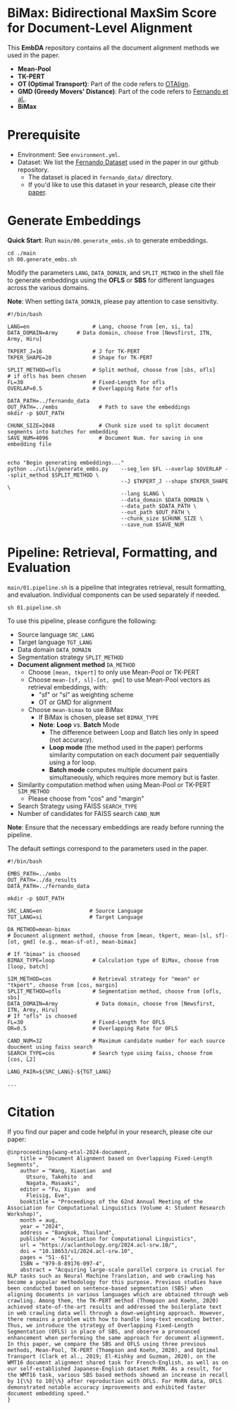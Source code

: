# BiMax: Bidirectional MaxSim Score for Document-Level Alignment
This **EmbDA** repository contains all the document alignment methods we used in the paper.
- **Mean-Pool**
- **TK-PERT**
- **OT (Optimal Transport)**: Part of the code refers to [OTAlign](https://aclanthology.org/2023.acl-long.219/).
- **GMD (Greedy Movers' Distance)**: Part of the code refers to [Fernando et al.](https://github.com/nlpcuom/parallel_corpus_mining/blob/master/document_alignment/GreedyMoversDistance.py).
- **BiMax**

# Prerequisite
- Environment: See `environment.yml`.
- Dataset: We list the [Fernando Dataset](https://github.com/kdissa/comparable-corpus) used in the paper in our github repository.
  - The dataset is placed in `fernando_data/` directory.
  - If you'd like to use this dataset in your research, please cite their [paper](https://link.springer.com/article/10.1007/s10115-022-01761-x).

# Generate Embeddings
**Quick Start**: Run `main/00.generate_embs.sh` to generate embeddings.
``` shell
cd ./main
sh 00.generate_embs.sh
``` 
Modify the parameters `LANG`, `DATA_DOMAIN`, and `SPLIT_METHOD` in the shell file to generate embeddings using the **OFLS** or **SBS** for different languages across the various domains.

**Note**: When setting `DATA_DOMAIN`, please pay attention to case sensitivity.
``` shell
#!/bin/bash

LANG=en                    # Lang, choose from [en, si, ta]
DATA_DOMAIN=Army      # Data domain, choose from [Newsfirst, ITN, Army, Hiru]

TKPERT_J=16                # J for TK-PERT
TKPER_SHAPE=20             # Shape for TK-PERT

SPLIT_METHOD=ofls          # Split method, choose from [sbs, ofls]
# if ofls has been chosen
FL=30                      # Fixed-Length for ofls
OVERLAP=0.5                # Overlapping Rate for ofls

DATA_PATH=../fernando_data
OUT_PATH=../embs             # Path to save the embeddings
mkdir -p $OUT_PATH

CHUNK_SIZE=2048              # Chunk size used to split document segments into batches for embedding
SAVE_NUM=4096                # Document Num. for saving in one embedding file


echo "Begin generating embeddings..."
python ../utils/generate_embs.py    --seg_len $FL --overlap $OVERLAP --split_method $SPLIT_METHOD \
                                    --J $TKPERT_J --shape $TKPER_SHAPE \
                                    --lang $LANG \
                                    --data_domain $DATA_DOMAIN \
                                    --data_path $DATA_PATH \
                                    --out_path $OUT_PATH \
                                    --chunk_size $CHUNK_SIZE \
                                    --save_num $SAVE_NUM
``` 

# Pipeline: Retrieval, Formatting, and Evaluation
`main/01.pipeline.sh` is a pipeline that integrates retrieval, result formatting, and evaluation. Individual components can be used separately if needed.
``` shell
sh 01.pipeline.sh
``` 
To use this pipeline, please configure the following:
- Source language `SRC_LANG`
- Target language `TGT_LANG`
- Data domain `DATA_DOMAIN`
- Segmentation strategy `SPLIT_METHOD`
- **Document alignment method** `DA_METHOD`
  - Choose `[mean, tkpert]` to only use Mean-Pool or TK-PERT
  - Choose `mean-[sf, sl]-[ot, gmd]` to use Mean-Pool vectors as retrieval embeddings, with:
    - "sf" or "sl" as weighting scheme
    - OT or GMD for alignment
  - Choose `mean-bimax` to use BiMax
    - If BiMax is chosen, please set `BIMAX_TYPE`
    - **Note**: **Loop** vs. **Batch** Mode
	  - The difference between Loop and Batch lies only in speed (not accuracy).
	  - **Loop mode** (the method used in the paper) performs similarity computation on each document pair sequentially using a for loop.
	  - **Batch mode** computes multiple document pairs simultaneously, which requires more memory but is faster.
- Similarity computation method when using Mean-Pool or TK-PERT `SIM_METHOD`
  - Please choose from "cos" and "margin"
- Search Strategy using FAISS `SEARCH_TYPE`
- Number of candidates for FAISS search `CAND_NUM`

**Note**: Ensure that the necessary embeddings are ready before running the pipeline.

The default settings correspond to the parameters used in the paper.
``` shell
#!/bin/bash

EMBS_PATH=../embs
OUT_PATH=../da_results
DATA_PATH=../fernando_data

mkdir -p $OUT_PATH

SRC_LANG=en               # Source Language
TGT_LANG=si               # Target Language

DA_METHOD=mean-bimax    
# Document alignment method, choose from [mean, tkpert, mean-[sl, sf]-[ot, gmd] (e.g., mean-sf-ot), mean-bimax]

# If "bimax" is choosed
BIMAX_TYPE=loop            # Calculation type of BiMax, choose from [loop, batch] 

SIM_METHOD=cos             # Retrieval strategy for "mean" or "tkpert", choose from [cos, margin]
SPLIT_METHOD=ofls          # Segmentation method, choose from [ofls, sbs]
DATA_DOMAIN=Army            # Data domain, choose from [Newsfirst, ITN, Army, Hiru]
# If "ofls" is choosed
FL=30                      # Fixed-Length for OFLS
OR=0.5                     # Overlapping Rate for OFLS

CAND_NUM=32                # Maximum candidate number for each source doucment using faiss search
SEARCH_TYPE=cos            # Search type using faiss, choose from [cos, L2]

LANG_PAIR=${SRC_LANG}-${TGT_LANG}

...
``` 
# Citation
If you find our paper and code helpful in your research, please cite our paper:

``` shell
@inproceedings{wang-etal-2024-document,
    title = "Document Alignment based on Overlapping Fixed-Length Segments",
    author = "Wang, Xiaotian  and
      Utsuro, Takehito  and
      Nagata, Masaaki",
    editor = "Fu, Xiyan  and
      Fleisig, Eve",
    booktitle = "Proceedings of the 62nd Annual Meeting of the Association for Computational Linguistics (Volume 4: Student Research Workshop)",
    month = aug,
    year = "2024",
    address = "Bangkok, Thailand",
    publisher = "Association for Computational Linguistics",
    url = "https://aclanthology.org/2024.acl-srw.10/",
    doi = "10.18653/v1/2024.acl-srw.10",
    pages = "51--61",
    ISBN = "979-8-89176-097-4",
    abstract = "Acquiring large-scale parallel corpora is crucial for NLP tasks such as Neural Machine Translation, and web crawling has become a popular methodology for this purpose. Previous studies have been conducted based on sentence-based segmentation (SBS) when aligning documents in various languages which are obtained through web crawling. Among them, the TK-PERT method (Thompson and Koehn, 2020) achieved state-of-the-art results and addressed the boilerplate text in web crawling data well through a down-weighting approach. However, there remains a problem with how to handle long-text encoding better. Thus, we introduce the strategy of Overlapping Fixed-Length Segmentation (OFLS) in place of SBS, and observe a pronounced enhancement when performing the same approach for document alignment. In this paper, we compare the SBS and OFLS using three previous methods, Mean-Pool, TK-PERT (Thompson and Koehn, 2020), and Optimal Transport (Clark et al., 2019; El-Kishky and Guzman, 2020), on the WMT16 document alignment shared task for French-English, as well as on our self-established Japanese-English dataset MnRN. As a result, for the WMT16 task, various SBS based methods showed an increase in recall by 1{\%} to 10{\%} after reproduction with OFLS. For MnRN data, OFLS demonstrated notable accuracy improvements and exhibited faster document embedding speed."
}
``` 